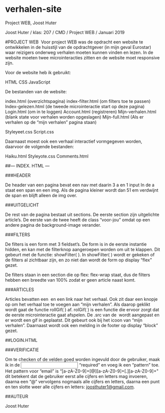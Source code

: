 # verhalen-site
Project WEB, Joost Huter

Joost Huter / klas: 207 / CMD / Project WEB / Januari 2019

#PROJECT WEB 
Voor project WEB was de opdracht een website te ontwikkelen in de huisstijl van de opdrachtgever (in mijn geval Eurostar) waar reizigers onderweg verhalen moeten kunnen vinden en lezen. In de website moeten twee microinteracties zitten en de website moet responsive zijn. 

Voor de website heb ik gebruikt: 

HTML
CSS
JavaScript

De bestanden van de website:

index.html (overzichtspagina)
index-filter.html (om filters toe te passen)
Index-gelezen.html (de tweede microinteractie start op deze pagina)
Login.html (om in te loggen)
Account.html (registreren)
Mijn-verhalen.html (blank state voor verhalen worden opgeslagen)
Mijn-full.html (Als er verhalen op de “mijn verhalen” pagina staan)

Styleyeet.css 
Script.css 

Daarnaast moest ook een verhaal interactief vormgegeven worden, daarvoor de volgende bestanden:

Haiku.html
Styleyote.css
Comments.html

##— INDEX. HTML —


###HEADER

De header van een pagina bevat een nav met daarin 3 a en 1 input
In de a staat een span en een img. Als de pagina kleiner wordt dan 51 em verdwijnt de span en blijft alleen de img over.

###UITGELICHT

De rest van de pagina bestaat uit sections. De eerste section zijn uitgelichte article’s. De eerste van de twee heeft de class “voor-jou” omdat op een andere pagina de background-image verander.

###FILTERS

De filters is een form met 3 fieldset’s. De form is in de eerste instantie hidden, en kan met de filterknop aangeroepen worden om uit te klappen. Dit gebeurt met de functie: showFilter( ). In showFilter( ) wordt er gekeken of de filters al zichtbaar zijn, en zo niet dan wordt de form op display “flex” gezet.

De filters staan in een section die op flex: flex-wrap staat, dus de filters hebben een breedte van 100% zodat er geen article naast komt.

###ARTICLES

Articles bevatten een <img> en een link naar het verhaal. Ook zit daar een knopje op om het verhaal toe te voegen aan “mijn verhalen”. Als daarop geklikt wordt gaat de functie rollGif( ) af.
rolGif( ) is een functie die ervoor zorgt dat de eerste microinteractie gaat afspelen. De .src van de <img> wordt aangepast en er wordt een gif in geplaatst. Dit gebeurt ook bij het icoon van “mijn verhalen”. Daarnaast wordt ook een melding in de footer op display “block” gezet.

##LOGIN.HTML

###VERIFICATIE 

Om te checken of de velden goed worden ingevuld door de gebruiker, maak ik in de <input> “required” en voeg ik een “pattern” toe. Het pattern voor “email” is  “[a-zA-Z0-9]+[@][a-zA-Z0-9]+[.][a-zA-Z0-9]+" dit betekent dat de gebruiker eerst alle cijfers en letters mag invoeren, daarna een “@“ vervolgens nogmaals alle cijfers en letters, daarna een punt en ten slotte weer alle cijfers en letters: joosthuter1@gmail.com.

##AUTEUR

Joost Huter
